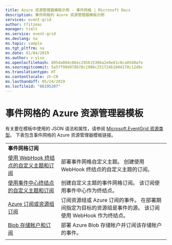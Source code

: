 ```yaml
---
title: Azure 资源管理器模板示例 - 事件网格 | Microsoft Docs
description: 事件网格的 Azure 资源管理器模板示例
services: event-grid
author: tfitzmac
manager: timlt
ms.service: event-grid
ms.devlang: na
ms.topic: sample
ms.tgt_pltfrm: na
ms.date: 01/04/2019
ms.author: v-yiso
ms.openlocfilehash: 8954a084c86ec295615306a2e8e81c0ca0540afe
ms.sourcegitcommit: 5a57f99d978b78c1986c251724b1b04178c12d8c
ms.translationtype: HT
ms.contentlocale: zh-CN
ms.lasthandoff: 05/24/2019
ms.locfileid: "66195207"
---
```

# <a name="azure-resource-manager-templates-for-event-grid"></a>事件网格的 Azure 资源管理器模板

有关要在模板中使用的 JSON 语法和属性，请参阅 [Microsoft.EventGrid 资源类型](/azure/templates/microsoft.eventgrid/allversions)。 下表包含事件网格的 Azure 资源管理器模板链接。

| | |
|-|-|
|**事件网格订阅**||
| [使用 WebHook 终结点的自定义主题和订阅](https://github.com/Azure/azure-quickstart-templates/tree/master/101-event-grid)| 部署事件网格自定义主题。 创建使用 WebHook 终结点的自定义主题的订阅。 |
| [使用事件中心终结点的自定义主题和订阅](https://github.com/Azure/azure-quickstart-templates/tree/master/101-event-grid-event-hubs-handler)| 创建自定义主题的事件网格订阅。 该订阅使用事件中心作为终结点。 |
| [Azure 订阅或资源组订阅](https://github.com/Azure/azure-quickstart-templates/tree/master/101-event-grid-resource-events-to-webhook)| 订阅资源组或 Azure 订阅的事件。 在部署期间指定为目标的资源组是事件的源。 该订阅使用 WebHook 作为终结点。 |
| [Blob 存储帐户和订阅](https://github.com/Azure/azure-quickstart-templates/tree/master/101-event-grid-subscription-and-storage)| 部署 Azure Blob 存储帐户并订阅该存储帐户的事件。 |
| | |
